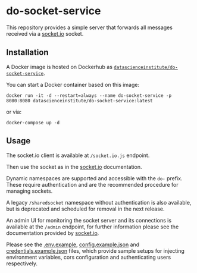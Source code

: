 # do-socket-service

This repository provides a simple server that forwards all messages received via a [socket.io](https://socket.io/)
socket.

## Installation

A Docker image is hosted on Dockerhub
as [`datascienceinstitute/do-socket-service`](https://hub.docker.com/r/datascienceinstitute/gdo-socket-service).

You can start a Docker container based on this image:

```shell
docker run -it -d --restart=always --name do-socket-service -p 8080:8080 datascienceinstitute/do-socket-service:latest
```

or via:

```shell
docker-compose up -d
```

## Usage

The socket.io client is available at ```/socket.io.js``` endpoint.

Then use the socket as in the [socket.io](https://socket.io/) documentation.

Dynamic namespaces are supported and accessible with the ```do-``` prefix. These require authentication and are the
recommended procedure for managing sockets.

A legacy ```/sharedsocket``` namespace without authentication is also available, but is deprecated and scheduled for
removal in the next release.

An admin UI for monitoring the socket server and its connections is available at the ```/admin``` endpoint, for further
information please see the documentation provided by [socket.io](https://socket.io/docs/v4/admin-ui/).

Please see the [.env.example](.env.example), [config.example.json](config.example.json)
and [credentials.example.json](credentials.example.json) files, which provide sample setups for injecting environment
variables, cors configuration and authenticating users respectively.